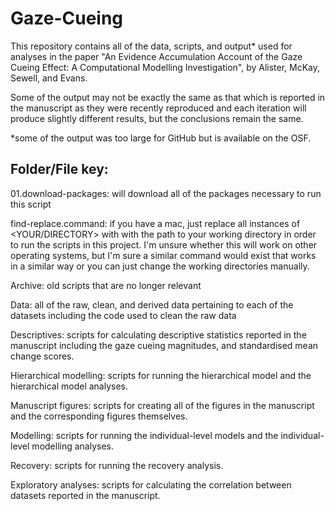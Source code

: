 # Gaze-Cueing

This repository contains all of the data, scripts, and output* used for analyses in the paper "An Evidence Accumulation Account of the Gaze Cueing Effect: A Computational Modelling Investigation", by Alister, McKay, Sewell, and Evans. 

Some of the output may not be exactly the same as that which is reported in the manuscript as they were recently reproduced and each iteration will produce slightly different results, but the conclusions remain the same. 

*some of the output was too large for GitHub but is available on the OSF. 

## Folder/File key: 

01.download-packages: will download all of the packages necessary to run this script

find-replace.command: if you have a mac, just replace all instances of <YOUR/DIRECTORY> with with the path to your working directory in order to run the scripts in this project. I'm unsure whether this will work on other operating systems, but I'm sure a similar command would exist that works in a similar way or you can just change the working directories manually. 

Archive: old scripts that are no longer relevant 

Data: all of the raw, clean, and derived data pertaining to each of the datasets including the code used to clean the raw data 

Descriptives: scripts for calculating descriptive statistics reported in the manuscript including the gaze cueing magnitudes, and standardised mean change scores.

Hierarchical modelling: scripts for running the hierarchical model and the hierarchical model analyses. 

Manuscript figures: scripts for creating all of the figures in the manuscript and the corresponding figures themselves.

Modelling: scripts for running the individual-level models and the individual-level modelling analyses. 

Recovery: scripts for running the recovery analysis.

Exploratory analyses: scripts for calculating the correlation between datasets reported in the manuscript. 
